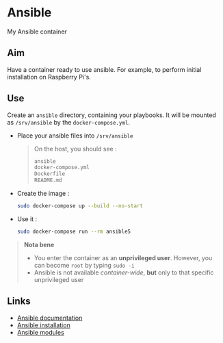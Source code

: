 # Ansible
My Ansible container

## Aim
Have a container ready to use ansible. For example, to perform initial installation on Raspberry Pi's.

## Use
Create an `ansible` directory, containing your playbooks. It will be mounted as `/srv/ansible` by the `docker-compose.yml`.
* Place your ansible files into `/srv/ansible`
  > On the host, you should see :
  > ```bash
  > ansible
  > docker-compose.yml
  > Dockerfile
  > README.md
  > ```
* Create the image :
  ```bash
  sudo docker-compose up --build --no-start
  ```
* Use it :
  ```bash
  sudo docker-compose run --rm ansible5
  ```
> **Nota bene**</br>
> * You enter the container as an **unprivileged user**. However, you can become `root` by typing `sudo -i`
> * Ansible is not available *container-wide*, **but** only to that specific unprivileged user

## Links
* [Ansible documentation](https://docs.ansible.com/)
* [Ansible installation](https://docs.ansible.com/ansible/latest/installation_guide/intro_installation.html)
* [Ansible modules](https://docs.ansible.com/ansible/2.7/modules/list_of_all_modules.html)
